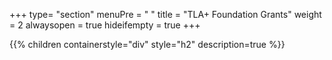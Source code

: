 +++
type= "section"
menuPre = "<i class='fa-fw fas fa-building-columns'></i> "
title = "TLA+ Foundation Grants"
weight = 2
alwaysopen = true
hideifempty = true
+++

{{% children containerstyle="div" style="h2" description=true %}}